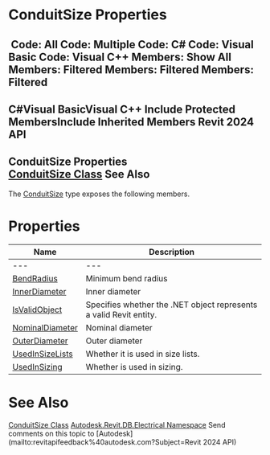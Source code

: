 # ConduitSize Properties

﻿
 Code: All Code: Multiple Code: C# Code: Visual Basic Code: Visual C++  Members: Show All Members: Filtered Members: Filtered Members: Filtered   
---  
C#Visual BasicVisual C++
Include Protected MembersInclude Inherited Members
Revit 2024 API  
---  
ConduitSize Properties  
[ConduitSize Class](4271b827-6390-ab67-036a-305101a712b5.md "ConduitSize Class") See Also  
---  
The [ConduitSize](4271b827-6390-ab67-036a-305101a712b5.md "ConduitSize Class") type exposes the following members.
# Properties
| Name | Description |
| --- | --- |
| --- | --- | --- |
| [BendRadius](bb02c55d-2392-6e87-ed0a-581fe0d8a757.md "BendRadius Property") | Minimum bend radius |
| [InnerDiameter](be149324-0b00-d23c-1291-f94c293356e7.md "InnerDiameter Property") | Inner diameter |
| [IsValidObject](7138565e-763e-9c0c-90ea-00f3f79be063.md "IsValidObject Property") | Specifies whether the .NET object represents a valid Revit entity. |
| [NominalDiameter](7030f2fe-fa74-64bc-ed7f-19b7516ecd7a.md "NominalDiameter Property") | Nominal diameter |
| [OuterDiameter](e83f26b0-7906-3561-bc2b-4222ef12d927.md "OuterDiameter Property") | Outer diameter |
| [UsedInSizeLists](4a96b4b4-af72-aa91-12fa-87617a606b66.md "UsedInSizeLists Property") | Whether it is used in size lists. |
| [UsedInSizing](8b268f3d-9a61-d0dd-742a-19702d88dcf6.md "UsedInSizing Property") | Whether is used in sizing. |

# See Also
[ConduitSize Class](4271b827-6390-ab67-036a-305101a712b5.md "ConduitSize Class")
[Autodesk.Revit.DB.Electrical Namespace](212a1314-7843-2c6c-3322-363127e4059f.md "Autodesk.Revit.DB.Electrical Namespace")
Send comments on this topic to [Autodesk](mailto:revitapifeedback%40autodesk.com?Subject=Revit 2024 API)